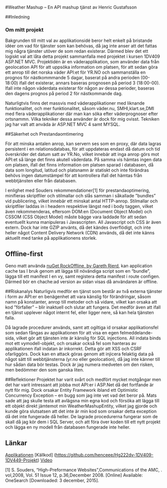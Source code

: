#Weather Mashup – En API mashup tjänst av Henric Gustafsson

##Inledning
### Om mitt projekt
Bakgrunden till mitt val av applikationsidé beror helt enkelt på bristande idéer om vad för tjänster som kan behövas, då jag inte anser att det fattas mig några tjänster utöver de som redan existerar. Därmed  blev det ett logiskt val att låta detta projekt sammanfalla med projektet i kursen 1DV409 ASP.NET MVC. Projektidén är en väderapplikation, som använder data från geolocation API för att uppsöka information om platsen, för att sedan göra ett anrop till det norska väder API:et för YR.NO och sammanställa en prognos för nästkommmande 5 dagar, baserat på andra perioden (00-18:00) ifall det existerar, annars baseras prognosen på period 3 (18:00-00). Ifall inte någon väderdata existerar för någon av dessa perioder, baseras den dagens prognos på period 2 för nästkommande dag.

Naturligtvis finns det massvis med väderapplikationer med liknande funktionalitet, och mer funktionalitet, såsom väder.nu, SMHI,klart.se,DMI med flera väderapplikationer där man kan söka efter väderprognoser efter ortsnammn. Vilka tekniker dessa använder är dock för mig ovisst.
Tekniken jag har valt att anväda är ASP.NET MVC 4 samt MYSQL.

 

##Säkerhet och Prestandaomtimering

För att minska antalen anrop, kan servern ses som en proxy, där data lagras persistent i en relationsdatabas, för att uppdateras endast då datum och tid överskrider det datum satt av YR.No,  vilket innebär att inga anrop görs mot API:et så länge det finns akutell väderdata. På samma vis hämtas ingen data om platsen, ifall det finns information om platsen sparad i databasen, då data som longitud, latitud och platsnamn är statiskt och inte förändras behövs ingen datumstämpel för att kontrollera ifall det hämtas från webbtjänsten eller från databasen. 

I enlighet med Souders rekommendationer[1] för prestandaoptimering, minifieras skriptfiler och stilmallar och slås samman i såkallade ”bundles” vid publicering, vilket innebär ett minskat antal HTTP-anrop. Stilmallar och skriptfiler laddas in i headern respektive längst ned i body taggen, vilket även rekommenderas, eftersom DOM:en (Document Object Model) och CSSOM (CSS Object Model) måste bägge vara laddade för att sedan eventuellt kunna manipuleras i Javascripten. All Javascript och CSS är även extern. Dock har inte GZIP använts, då det kändes överflödigt, och inte heller något Content Delivery Network (CDN) används, då det inte känns aktuellt med tanke på applikationens storlek.

## Offline-first
Geno matt använda [nuGet RockOffline, by Gareth Rierd]( https://github.com/gareth-reid/RockOffline/tree/master/RockOfflinePackage), kan application cache tas I bruk genom att lägga till növändiga script som en “bundle”, lägga till ett manifest I en vy, samt registera detta manifest i route configen. Därmed bör en chache:ad version av sidan visas då användaren är offline.
 
##Riskanalys
Naturligvis medför en tjänst som består av två externa tjänster i form av API:er en benägenhet att vara känslig för förändringar, såsom namn på konstanter, anrop till metoder och så vidare, vilket kan orsaka att kod ”förfaller” – blir inaktuell och slutar att fungera. Det medför även att ifall en tjänst upplever något internt fel, eller ligger nere, så kan hela tjänsten falla.

Då lagrade procedurer används, samt att ogiltiga id orsakar applikationsfel som sedan fångas av applikationen för att visa en egen felmeddelande-sida, vilket gör att tjänsten inte är känslig för SQL injections. All indata binds mot ett vymodell-objekt, och orsakar också fel som hanteras av applikationen ifall indatan är inkorrekt. Detta gör att XSS och CSRF ofarliggörs. Dock kan en attack göras genom att injicera felaktig data på något sätt till webbtjänsterna (yr.no eller geolocation), då jag inte känner till hur sådan data bör testas. Dock är jag numera medveten om den risken, men bedömmer den som ganska liten.

##Reflektioner
Projektet har varit svårt och medfört mycket motgångar men det har varit intressant att jobba mot API:er i ASP.Net då det fortfande är nytt för mig. Dock orsakar Entity Framework ibland ett Optimistic Concurrency Exception – en bugg som jag inte vet vad det beror på. Mats sade att jag skulle testa att avlägsna min egna kod och försöka att lägga till ett objekt direkt jämtemot min WeatherMashupEntity, vilket jag gjorde och kunde göra slutsatsen att det inte är min kod som orsakar detta exception då det inte fungerade då heller. De lagrade procedurerna fungerar som de skall då jag kör dem i SQL Server, och att föra över koden till ett nytt projekt och lägga en ny modell från databasen fungerade inte heller. 


## Länkar
[Applikationen](http://172.16.214.1/1dv409/hg222dv)
[Källkod] (https://github.com/henceee/Hg222dv-1DV409-1DV449-Projekt)
[Video](https://...)

[1] S. Souders, “High-Preformance Websites”,Communications of the AMC, . vol,2008, Vol. 51 Issue 12, p.36,December 2008. [Online] Available: OneSearch [Downloaded: 3 december, 2015].
